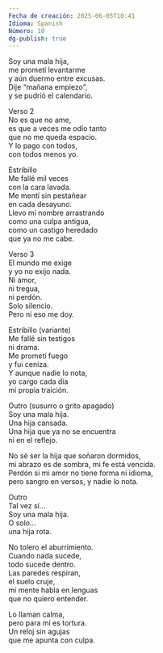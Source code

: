 ```yaml
---
Fecha de creación: 2025-06-05T10:41
Idioma: Spanish
Número: 10
dg-publish: true
---
```

Soy una mala hija,  
me prometí levantarme  
y aún duermo entre excusas.  
Dije “mañana empiezo”,  
y se pudrió el calendario.

Verso 2  
No es que no ame,  
es que a veces me odio tanto  
que no me queda espacio.  
Y lo pago con todos,  
con todos menos yo.

Estribillo  
Me fallé mil veces  
con la cara lavada.  
Me mentí sin pestañear  
en cada desayuno.  
Llevo mi nombre arrastrando  
como una culpa antigua,  
como un castigo heredado  
que ya no me cabe.

Verso 3  
El mundo me exige  
y yo no exijo nada.  
Ni amor,  
ni tregua,  
ni perdón.  
Solo silencio.  
Pero ni eso me doy.

Estribillo (variante)  
Me fallé sin testigos  
ni drama.  
Me prometí fuego  
y fui ceniza.  
Y aunque nadie lo nota,  
yo cargo cada día  
mi propia traición.

Outro (susurro o grito apagado)  
Soy una mala hija.  
Una hija cansada.  
Una hija que ya no se encuentra  
ni en el reflejo.

No sé ser la hija que soñaron dormidos,  
mi abrazo es de sombra, mi fe está vencida.  
Perdón si mi amor no tiene forma ni idioma,  
pero sangro en versos, y nadie lo nota.

Outro  
Tal vez sí…  
Soy una mala hija.  
O solo…  
una hija rota.

No tolero el aburrimiento.  
Cuando nada sucede,  
todo sucede dentro.  
Las paredes respiran,  
el suelo cruje,  
mi mente habla en lenguas  
que no quiero entender.

Lo llaman calma,  
pero para mí es tortura.  
Un reloj sin agujas  
que me apunta con culpa.